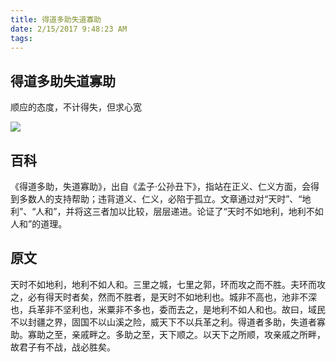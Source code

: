 ```yaml
---
title: 得道多助失道寡助
date: 2/15/2017 9:48:23 AM 
tags:
---
```

## 得道多助失道寡助 ##
顺应的态度，不计得失，但求心宽

![](http://i.imgur.com/qHYqEit.jpg)

## 百科 ##
《得道多助，失道寡助》，出自《孟子·公孙丑下》，指站在正义、仁义方面，会得到多数人的支持帮助；违背道义、仁义，必陷于孤立。文章通过对“天时”、“地利”、“人和”，并将这三者加以比较，层层递进。论证了“天时不如地利，地利不如人和”的道理。
## 原文 ##
天时不如地利，地利不如人和。三里之城，七里之郭，环而攻之而不胜。夫环而攻之，必有得天时者矣，然而不胜者，是天时不如地利也。城非不高也，池非不深也，兵革非不坚利也，米粟非不多也，委而去之，是地利不如人和也。故曰，域民不以封疆之界，固国不以山溪之险，威天下不以兵革之利。得道者多助，失道者寡助。寡助之至，亲戚畔之。多助之至，天下顺之。以天下之所顺，攻亲戚之所畔，故君子有不战，战必胜矣。

